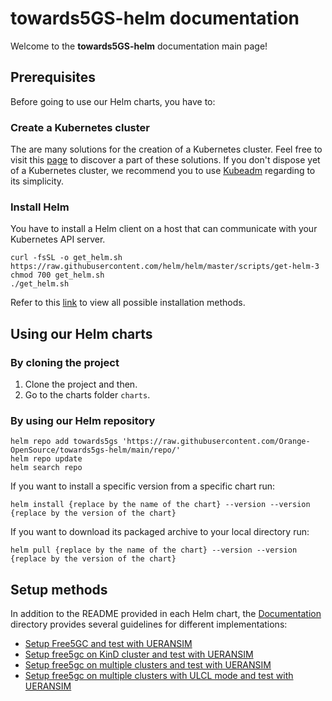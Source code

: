 # towards5GS-helm documentation

Welcome to the **towards5GS-helm** documentation main page!

## Prerequisites

Before going to use our Helm charts, you have to:

### Create a Kubernetes cluster
The are many solutions for the creation of a Kubernetes cluster. Feel free to visit this [page](https://kubernetes.io/fr/docs/setup/pick-right-solution/) to discover a part of these solutions.
If you don't dispose yet of a Kubernetes cluster, we recommend you to use [Kubeadm](https://kubernetes.io/docs/setup/production-environment/tools/kubeadm/create-cluster-kubeadm/) regarding to its simplicity.

### Install Helm
You have to install a Helm client on a host that can communicate with your Kubernetes API server. 
```console
curl -fsSL -o get_helm.sh https://raw.githubusercontent.com/helm/helm/master/scripts/get-helm-3
chmod 700 get_helm.sh
./get_helm.sh
```
Refer to this [link](https://helm.sh/docs/intro/install/) to view all possible installation methods.

## Using our Helm charts

### By cloning the project
1. Clone the project and then.
2. Go to the charts folder `charts`.

### By using our Helm repository
```console
helm repo add towards5gs 'https://raw.githubusercontent.com/Orange-OpenSource/towards5gs-helm/main/repo/'
helm repo update
helm search repo
```
If you want to install a specific version from a specific chart run:
```console
helm install {replace by the name of the chart} --version --version {replace by the version of the chart}
```
If you want to download its packaged archive to your local directory run:
```console
helm pull {replace by the name of the chart} --version --version {replace by the version of the chart}
```

## Setup methods
In addition to the README provided in each Helm chart, the [Documentation](.) directory provides several guidelines for different implementations:
 - [Setup Free5GC and test with UERANSIM](demo/Setup-free5gc-and-test-with-UERANSIM.md)
 - [Setup free5gc on KinD cluster and test with UERANSIM](demo/Setup-free5gc-on-KinD-cluster-and-test-with-UERANSIM.md)
 - [Setup free5gc on multiple clusters and test with UERANSIM](demo/Setup-free5gc-on-multiple-clusters-and-test-with-UERANSIM.md)
 - [Setup free5gc on multiple clusters with ULCL mode and test with UERANSIM](demo/Setup-free5gc-on-multiple-clusters-with-ULCL-mode-and-test-with-UERANSIM.md)






